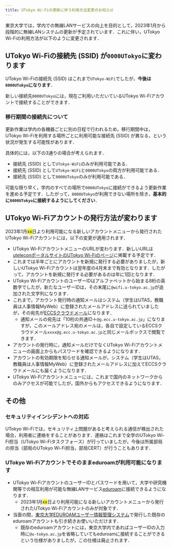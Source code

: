 ```yaml
---
title: UTokyo Wi-Fiの更新に伴う利用方法変更のお知らせ
---
```


東京大学では，学内での無線LANサービスの向上を目的として，2023年1月から段階的に無線LANシステムの更新が予定されています．これに伴い，UTokyo Wi-Fiの利用方法が以下のように変更されます．

## UTokyo Wi-Fiの接続先 (SSID) が`0000UTokyo`に変わります
UTokyo Wi-Fiの接続先 (SSID) はこれまで`UTokyo-WiFi`でしたが，**今後は`0000UTokyo`になります**．

新しい接続先`0000UTokyo`には，現在ご利用いただいているUTokyo Wi-Fiアカウントで接続することができます．

### 移行期間の接続先について
更新作業は学内の各機器ごとに別の日程で行われるため，移行期間中は，UTokyo Wi-Fiを利用する場所ごとに利用可能な接続先 (SSID) が異なる，という状況が発生する可能性があります．

具体的には，以下の3通りの場合が考えられます．

- 接続先 (SSID) として`UTokyo-WiFi`のみが利用可能である．
- 接続先 (SSID) として`UTokyo-WiFi`と`0000UTokyo`の両方が利用可能である．
- 接続先 (SSID) として`0000UTokyo`のみが利用可能である．

可能な限り早く，学内のすべての場所で`0000UTokyo`に接続ができるよう更新作業を進める予定です．したがって，`0000UTokyo`が利用できない場所を除き，**基本的に`0000UTokyo`に接続するようにしてください**．

## UTokyo Wi-Fiアカウントの発行方法が変わります
2023年1月<span style="background:yellow;">xx</span>日より利用可能になる新しいアカウントメニューから発行されたUTokyo Wi-Fiアカウントには，以下の変更が適用されます．

- UTokyo Wi-FiアカウントメニューのURLが変わります．新しいURLは[uteleconポータルサイトのUTokyo Wi-Fiのページ](/utokyo_wifi/)に掲載する予定です．
- これまでは半年ごとにアカウントを新規に発行する必要がありましたが，新しいUTokyo Wi-Fiアカウントは翌年度の4月末まで有効となります．したがって，アカウントを新規に発行する必要があるのは年に1回となります．
- UTokyo Wi-FiアカウントのユーザーIDはアルファベットから始まる8桁の英数字でしたが，新たなユーザーIDは，その末尾に`@wifi.u-tokyo.ac.jp`が追加された文字列になります．
- これまで，アカウント発行時の通知メールはシステム（学生はUTAS，教職員は人事情報MyWeb）に登録されたメールアドレスに送られていましたが，その宛先が[ECCSクラウドメール](/eccs_cloud_email)になります．
    - 通知メールの宛先は「10桁の共通ID＋`@g.ecc.u-tokyo.ac.jp`」になりますが，このメールアドレス宛のメールは，各自で設定しているECCSクラウドメール`xxxx@g.ecc.u-tokyo.ac.jp`と同じメールボックスで閲覧できます．
- アカウントの発行時に，通知メールだけでなくUTokyo Wi-Fiアカウントメニューの画面上からもパスワードを確認できるようになります．
- アカウントの有効期限を知らせる通知メールが，システム（学生はUTAS，教職員は人事情報MyWeb）に登録されたメールアドレスに加えてECCSクラウドメールにも届くようになります．
- UTokyo Wi-Fiアカウントメニューには，これまで国内のネットワークからのみアクセスが可能でしたが，国外からもアクセスできるようになります．

## その他

### セキュリティインシデントへの対応

UTokyo Wi-Fiでは，セキュリティ上問題があると考えられる通信が検出された場合，利用者に連絡をすることがあります．連絡はこれまで全学のUTokyo Wi-Fi担当（UTokyo Wi-Fiタスクフォース）が行っていましたが，今後は所属部局の担当（部局のUTokyo Wi-Fi担当，部局CERT）が行うこともあります．

### UTokyo Wi-Fiアカウントでそのままeduroamが利用可能になります
- UTokyo Wi-FiアカウントのユーザーIDとパスワードを用いて，大学や研究機関等での相互利用が可能な無線LANサービス[eduroam](https://eduroam.jp/)に接続できるようになります．
    - 2023年1月<span style="background:yellow;">xx</span>日より利用可能になる新しいアカウントメニューから発行されたUTokyo Wi-Fiアカウントのみが対象です．
- 当面の間，[東京大学EDUROAMユーザー情報管理システム](https://www.eduroam.itc.u-tokyo.ac.jp/)で発行した既存のeduroamアカウントも引き続きお使いいただけます．
    - 既存のeduroamアカウントには，東京大学内であればユーザーIDの入力時に`@u-tokyo.ac.jp`を省略していてもeduroamに接続することができるという仕様がありましたが，この仕様は廃止されます．
